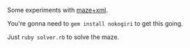 Some experiments with [maze+xml](http://amundsen.com/media-types/maze/).

You're gonna need to `gem install nokogiri` to get this going.

Just `ruby solver.rb` to solve the maze.
